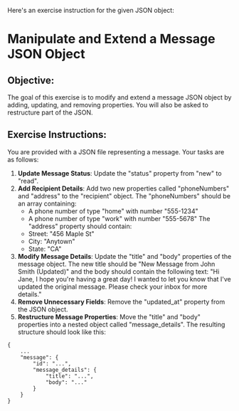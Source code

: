 Here's an exercise instruction for the given JSON object:

# Manipulate and Extend a Message JSON Object

## Objective:
The goal of this exercise is to modify and extend a message JSON object by adding, updating, and removing properties. You will also be asked to restructure part of the JSON.

## Exercise Instructions:

You are provided with a JSON file representing a message.
Your tasks are as follows:

1. **Update Message Status**: Update the "status" property from "new" to "read".
2. **Add Recipient Details**: Add two new properties called "phoneNumbers" and "address" to the "recipient" object. The "phoneNumbers" should be an array containing:
    - A phone number of type "home" with number "555-1234"
    - A phone number of type "work" with number "555-5678"
The "address" property should contain:
    - Street: "456 Maple St"
    - City: "Anytown"
    - State: "CA"
3. **Modify Message Details**: Update the "title" and "body" properties of the message object. The new title should be "New Message from John Smith (Updated)" and the body should contain the following text:
    "Hi Jane, I hope you're having a great day! I wanted to let you know that I've updated the original message. Please check your inbox for more details."
4. **Remove Unnecessary Fields**: Remove the "updated_at" property from the JSON object.
5. **Restructure Message Properties**: Move the "title" and "body" properties into a nested object called "message_details". The resulting structure should look like this:
```
{
    ...
    "message": {
        "id": "...",
        "message_details": {
            "title": "...",
            "body": "..."
        }
    }
}
```